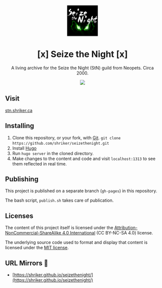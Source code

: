 <p align="center"><a href="https://stn.shriker.ca/"><img src="./static/images/lupes/shriker_2002-12-12_stnlogo.png" alt="Seize the Night Guild Logo: two glowing green eyes" height="100" width="100"></a></p>
<h1 align="center">[x] Seize the Night [x]</h1>
<p align="center">A living archive for the Seize the Night (StN) guild from Neopets. Circa 2000.</p>

<p align="center"><a href="https://discord.gg/5awPT2s"><img src="https://img.shields.io/discord/140589809231069184?logo=discord"></a></p>

## Visit

[stn.shriker.ca](https://stn.shriker.ca/)

## Installing

1. Clone this repository, or your fork, with [Git](https://git-scm.com/downloads). `git clone https://github.com/shriker/seizethenight.git`
2. Install [Hugo](https://gohugo.io/)
3. Run `hugo server` in the cloned directory.
4. Make changes to the content and code and visit `localhost:1313` to see them reflected in real time.

## Publishing

This project is published on a separate branch (`gh-pages`) in this repository.

The bash script, `publish.sh` takes care of publication.

## Licenses

The content of this project itself is licensed under the [Attribution-NonCommercial-ShareAlike 4.0 International](https://creativecommons.org/licenses/by-nc-sa/4.0/) (CC BY-NC-SA 4.0) license.

The underlying source code used to format and display that content is licensed under the [MIT license](LICENSE.md).

## URL Mirrors 🔗

* [https://shriker.github.io/seizethenight/](https://shriker.github.io/seizethenight/)

